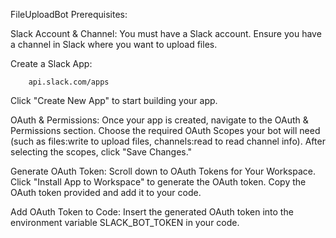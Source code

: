 FileUploadBot
Prerequisites:

Slack Account & Channel:
        You must have a Slack account.
        Ensure you have a channel in Slack where you want to upload files.

 Create a Slack App:
        
        api.slack.com/apps
 Click "Create New App" to start building your app.

 OAuth & Permissions:
        Once your app is created, navigate to the OAuth & Permissions section.
        Choose the required OAuth Scopes your bot will need (such as files:write to upload files, channels:read to read channel info).
        After selecting the scopes, click "Save Changes."

  Generate OAuth Token:
        Scroll down to OAuth Tokens for Your Workspace.
        Click "Install App to Workspace" to generate the OAuth token.
        Copy the OAuth token provided and add it to your code.

  Add OAuth Token to Code:
        Insert the generated OAuth token into the environment variable SLACK_BOT_TOKEN in your code.
